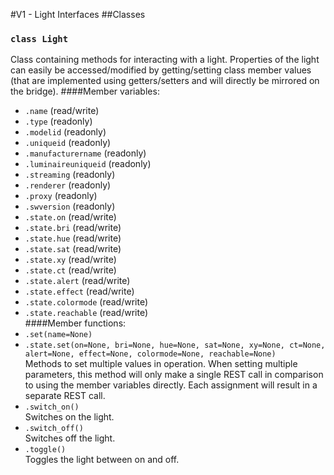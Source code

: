 #V1 - Light Interfaces
##Classes
### `class Light`  
  Class containing methods for interacting with a light. Properties of the light can easily be accessed/modified by getting/setting class member values (that are implemented using getters/setters and will directly be mirrored on the bridge).
####Member variables:
- `.name` (read/write)
- `.type` (readonly)
- `.modelid` (readonly)
- `.uniqueid` (readonly)
- `.manufacturername` (readonly)
- `.luminaireuniqueid` (readonly)
- `.streaming` (readonly)
- `.renderer` (readonly)
- `.proxy` (readonly)
- `.swversion` (readonly)
- `.state.on` (read/write)
- `.state.bri` (read/write)
- `.state.hue` (read/write)
- `.state.sat` (read/write)
- `.state.xy` (read/write)
- `.state.ct` (read/write)
- `.state.alert` (read/write)
- `.state.effect` (read/write)
- `.state.colormode` (read/write)
- `.state.reachable` (read/write)  
####Member functions:
- `.set(name=None)`
- `.state.set(on=None, bri=None, hue=None, sat=None, xy=None, ct=None, alert=None, effect=None, colormode=None, reachable=None)`  
  Methods to set multiple values in operation. When setting multiple parameters, this method will only make a single REST call in comparison to using the member variables directly. Each assignment will result in a separate REST call.  
- `.switch_on()`    
  Switches on the light.  
- `.switch_off()`    
  Switches off the light.  
- `.toggle()`    
  Toggles the light between on and off.  

